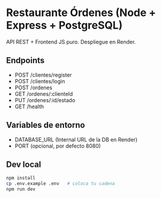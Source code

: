 # Restaurante Órdenes (Node + Express + PostgreSQL)

API REST + Frontend JS puro. Despliegue en Render.

## Endpoints
- POST /clientes/register
- POST /clientes/login
- POST /ordenes
- GET  /ordenes/:clienteId
- PUT  /ordenes/:id/estado
- GET  /health

## Variables de entorno
- DATABASE_URL (Internal URL de la DB en Render)
- PORT (opcional, por defecto 8080)

## Dev local
```bash
npm install
cp .env.example .env   # coloca tu cadena
npm run dev
